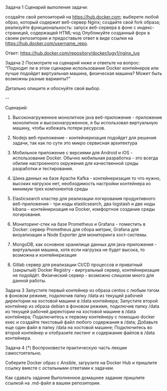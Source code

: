 Задача 1
Сценарий выполения задачи:

создайте свой репозиторий на https://hub.docker.com;
выберете любой образ, который содержит веб-сервер Nginx;
создайте свой fork образа;
реализуйте функциональность: запуск веб-сервера в фоне с индекс-страницей, содержащей HTML-код 
Опубликуйте созданный форк в своем репозитории и предоставьте ответ в виде ссылки на https://hub.docker.com/username_repo.


Ответ: https://hub.docker.com/repository/docker/lugy1/nginx_lug


Задача 2
Посмотрите на сценарий ниже и ответьте на вопрос: "Подходит ли в этом сценарии использование Docker контейнеров или лучше подойдет виртуальная машина, физическая машина? Может быть возможны разные варианты?"

Детально опишите и обоснуйте свой выбор.

--

Сценарий:

1. Высоконагруженное монолитное java веб-приложение - приложение монолитное и высоконагруженное, я бы использовал виртуальную машину, чтобы избежать потери ресурсов.

2. Nodejs веб-приложение - контейнеризация подойдет для решения задачи, так как по сути это микро сервисная архитектура

3. Мобильное приложение c версиями для Android и iOS - использование Docker. Обычно мобильная разработка - это всегда обилие настроенного окружения для качественной среды разработки и тестирования.

4. Шина данных на базе Apache Kafka - контейнеризация то что нужно, высоких нагрузок нет, необходимость настройки контейнера из минимум трех компонентов среды

5. Elasticsearch кластер для реализации логирования продуктивного веб-приложения - три ноды elasticsearch, два logstash и две ноды kibana - контейниризация на Docker, комфортное создание среды логирования.

6. Мониторинг-стек на базе Prometheus и Grafana - поместить в Docker: сервер Prometheus для сбора метрик, Grafana для визуализации и Node Exporter для мониторинга хост-системы.

7. MongoDB, как основное хранилище данных для java-приложения - виртуальная машина, хотя если нагрузка не будет высока, то возможна и контейнеризация

8. Gitlab сервер для реализации CI/CD процессов и приватный (закрытый) Docker Registry - виртуальный сервер, контейниризация не подойдёт. Физический сервер - возможно слишком много для данной работы.



Задача 3
Запустите первый контейнер из образа centos c любым тэгом в фоновом режиме, подключив папку /data из текущей рабочей директории на хостовой машине в /data контейнера;
Запустите второй контейнер из образа debian в фоновом режиме, подключив папку /data из текущей рабочей директории на хостовой машине в /data контейнера;
Подключитесь к первому контейнеру с помощью docker exec и создайте текстовый файл любого содержания в /data;
Добавьте еще один файл в папку /data на хостовой машине;
Подключитесь во второй контейнер и отобразите листинг и содержание файлов в /data контейнера.

Задача 4 (*)
Воспроизвести практическую часть лекции самостоятельно.

Соберите Docker образ с Ansible, загрузите на Docker Hub и пришлите ссылку вместе с остальными ответами к задачам.

Как cдавать задание
Выполненное домашнее задание пришлите ссылкой на .md-файл в вашем репозитории.
